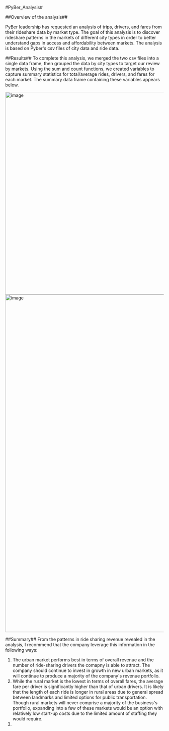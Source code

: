 #PyBer_Analysis#

##Overview of the analysis##

PyBer leadership has requested an analysis of trips, drivers, and fares from their rideshare data by market type. The goal of this analysis is to discover rideshare patterns in the markets of different city types in order to better understand gaps in access and affordability between markets. The analysis is based on Pyber's csv files of city data and ride data.

##Results##
To complete this analysis, we merged the two csv files into a single data frame, then grouped the data by city types to target our review by markets. Using the sum and count functions, we created variables to capture summary statistics for total/average rides, drivers, and fares for each market. The summary data frame containing these variables appears below.

<img width="642" alt="image" src="https://user-images.githubusercontent.com/114873837/206607411-d4ced616-19e7-4138-bee6-957e7abc5258.png">


<img width="1070" alt="image" src="https://user-images.githubusercontent.com/114873837/206607332-56f9a63b-ecd7-4758-8424-65b62f5001cc.png">



##Summary##
From the patterns in ride sharing revenue revealed in the analysis, I recommend that the company leverage this information in the following ways:
1. The urban market performs best in terms of overall revenue and the number of ride-sharing drivers the comapny is able to attract. The company should continue to invest in growth in new urban markets, as it will continue to produce a majority of the company's revenue portfolio.
2. While the rural market is the lowest in terms of overall fares, the average fare per driver is significantly higher than that of urban drivers. It is likely that the length of each ride is longer in rural areas due to general spread between landmarks and limited options for public transportation. Though rural markets will never comprise a majority of the business's portfolio, expanding into a few of these markets would be an option with relatively low start-up costs due to the limited amount of staffing they would require.
3. 
